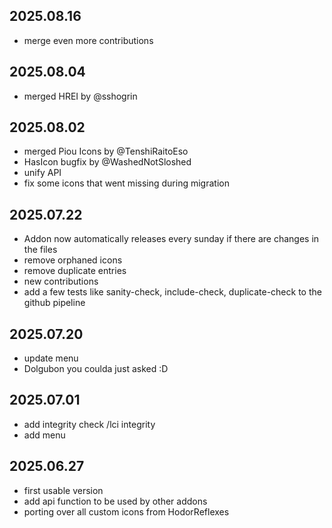 ## 2025.08.16
- merge even more contributions

## 2025.08.04
- merged HREI by @sshogrin

## 2025.08.02
- merged Piou Icons by @TenshiRaitoEso
- HasIcon bugfix by @WashedNotSloshed
- unify API
- fix some icons that went missing during migration

## 2025.07.22
- Addon now automatically releases every sunday if there are changes in the files
- remove orphaned icons
- remove duplicate entries
- new contributions
- add a few tests like sanity-check, include-check, duplicate-check to the github pipeline

## 2025.07.20
- update menu
- Dolgubon you coulda just asked :D

## 2025.07.01
- add integrity check /lci integrity
- add menu

## 2025.06.27
- first usable version
- add api function to be used by other addons
- porting over all custom icons from HodorReflexes